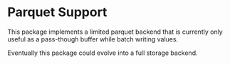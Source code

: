 # Parquet Support

This package implements a limited parquet backend that is currently only useful
as a pass-though buffer while batch writing values.

Eventually this package could evolve into a full storage backend.
